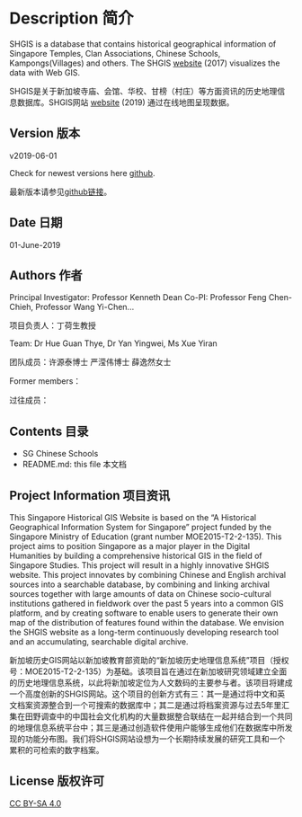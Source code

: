 # Description 简介
SHGIS is a database that contains historical geographical information of Singapore Temples, Clan Associations, Chinese Schools, Kampongs(Villages) and others.
The SHGIS [website](https://shgis.nus.edu.sg/) (2017) visualizes the data with Web GIS.

SHGIS是关于新加坡寺庙、会馆、华校、甘榜（村庄）等方面资讯的历史地理信息数据库。SHGIS网站 [website](https://shgis.nus.edu.sg/) (2019) 通过在线地图呈现数据。

## Version 版本

v2019-06-01

Check for newest versions here [github](https://github.com/chsshgis/Singapore-Historical-GIS).

最新版本请参见[github链接](https://github.com/chsshgis/Singapore-Historical-GIS)。

## Date 日期

01-June-2019


## Authors 作者


Principal Investigator: Professor Kenneth Dean
Co-PI: Professor Feng Chen-Chieh, Professor Wang Yi-Chen...

项目负责人：丁荷生教授


Team: Dr Hue Guan Thye, Dr Yan Yingwei, Ms Xue Yiran

团队成员：许源泰博士 严滢伟博士 薛逸然女士

Former members：

过往成员：


## Contents 目录

- SG Chinese Schools
- README.md: this file 本文档


## Project Information 项目资讯

This Singapore Historical GIS Website is based on the “A Historical Geographical Information System for Singapore” project funded by the Singapore Ministry of Education (grant number MOE2015-T2-2-135). This project aims to position Singapore as a major player in the Digital Humanities by building a comprehensive historical GIS in the field of Singapore Studies. This project will result in a highly innovative SHGIS website. This project innovates by combining Chinese and English archival sources into a searchable database, by combining and linking archival sources together with large amounts of data on Chinese socio-cultural institutions gathered in fieldwork over the past 5 years into a common GIS platform, and by creating software to enable users to generate their own map of the distribution of features found within the database. We envision the SHGIS website as a long-term continuously developing research tool and an accumulating, searchable digital archive. 

新加坡历史GIS网站以新加坡教育部资助的“新加坡历史地理信息系统”项目（授权号：MOE2015-T2-2-135）为基础。该项目旨在通过在新加坡研究领域建立全面的历史地理信息系统，以此将新加坡定位为人文数码的主要参与者。该项目将建成一个高度创新的SHGIS网站。这个项目的创新方式有三：其一是通过将中文和英文档案资源整合到一个可搜索的数据库中；其二是通过将档案资源与过去5年里汇集在田野调查中的中国社会文化机构的大量数据整合联结在一起并结合到一个共同的地理信息系统平台中；其三是通过创造软件使用户能够生成他们在数据库中所发现的功能分布图。我们将SHGIS网站设想为一个长期持续发展的研究工具和一个累积的可检索的数字档案。


## License 版权许可
[CC BY-SA 4.0](https://creativecommons.org/licenses/by-sa/4.0/)
